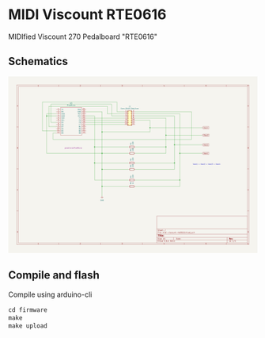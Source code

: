# MIDI Viscount RTE0616

MIDIfied Viscount 270 Pedalboard "RTE0616"

## Schematics

![schematics](doc/midi-viscount-rte0616.svg)

## Compile and flash

Compile using arduino-cli

```
cd firmware
make
make upload
```
